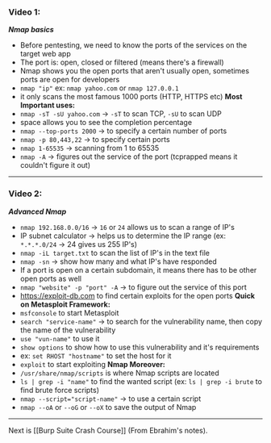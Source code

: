 ### Video 1:
***Nmap basics***
- Before pentesting, we need to know the ports of the services on the target web app
- The port is: open, closed or filtered (means there's a firewall)
- Nmap shows you the open ports that aren't usually open, sometimes ports are open for developers
- `nmap "ip"` ex: `nmap yahoo.com` or `nmap 127.0.0.1`
- it only scans the most famous 1000 ports (HTTP, HTTPS etc)
**Most Important uses:**
- `nmap -sT -sU yahoo.com` -> `-sT` to scan TCP, `-sU` to scan UDP
- space allows you to see the completion percentage
- `nmap --top-ports 2000` -> to specify a certain number of ports
- `nmap -p 80,443,22` -> to specify certain ports
- `nmap 1-65535` -> scanning from 1 to 65535
- `nmap -A` -> figures out the service of the port (tcprapped means it couldn't figure it out)
---
### Video 2:
***Advanced Nmap***
- `nmap 192.168.0.0/16` -> `16` or `24` allows us to scan a range of IP's
- IP subnet calculator -> helps us to determine the IP range (ex: `*.*.*.0/24` -> 24 gives us 255 IP's)
- `nmap -iL target.txt` to scan the list of IP's in the text file
- `nmap -sn` -> show how many and what IP's have responded
- If a port is open on a certain subdomain, it means there has to be other open ports as well
- `nmap "website" -p "port" -A` -> to figure out the service of this port
- https://exploit-db.com to find certain exploits for the open ports
**Quick on Metasploit Framework:**
- `msfconsole` to start Metasploit
- `search "service-name"` -> to search for the vulnerability name, then copy the name of the vulnerability
- `use "vun-name"` to use it
- `show options` to show how to use this vulnerability and it's requirements
- ex: `set RHOST "hostname"` to set the host for it
- `exploit` to start exploiting
**Nmap Moreover:**
- `/usr/share/nmap/scripts` is where Nmap scripts are located
- `ls | grep -i "name"` to find the wanted script (ex: `ls | grep -i brute` to find brute force scripts)
- `nmap --script="script-name"` -> to use a certain script
- `nmap --oA` or `--oG` or `--oX` to save the output of Nmap
- --
Next is [[Burp Suite Crash Course]] (From Ebrahim's notes).
